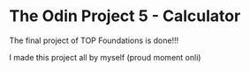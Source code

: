 # The Odin Project 5 - Calculator

The final project of TOP Foundations is done!!! 

I made this project all by myself (proud moment onli)